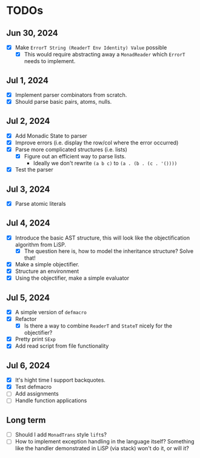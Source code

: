 # TODOs

## Jun 30, 2024

 - [x] Make `ErrorT String (ReaderT Env Identity) Value` possible
   - [x] This would require abstracting away a `MonadReader` which
     `ErrorT` needs to implement.

## Jul 1, 2024

 - [x] Implement parser combinators from scratch.
 - [x] Should parse basic pairs, atoms, nulls.

## Jul 2, 2024
 - [x] Add Monadic State to parser
 - [x] Improve errors (i.e. display the row/col where the error occurred)
 - [x] Parse more complicated structures (i.e. lists)
   - [x] Figure out an efficient way to parse lists.
     - Ideally we don't rewrite `(a b c)` to `(a . (b . (c . '())))`
 - [x] Test the parser

## Jul 3, 2024
 - [x] Parse atomic literals

## Jul 4, 2024
 - [x] Introduce the basic AST structure, this will look like the objectification
   algorithm from LiSP.
     - [x] The question here is, how to model the inheritance structure? Solve that!
 - [x] Make a simple objectifier.
 - [x] Structure an environment
 - [x] Using the objectifier, make a simple evaluator

## Jul 5, 2024
 - [x] A simple version of `defmacro`
 - [x] Refactor
   - [x] Is there a way to combine `ReaderT` and `StateT` nicely for the objectifier?
 - [x] Pretty print `SExp`
 - [x] Add read script from file functionality

## Jul 6, 2024
 - [x] It's hight time I support backquotes.
 - [x] Test defmacro
 - [ ] Add assignments
 - [ ] Handle function applications

## Long term

 - [ ] Should I add `MonadTrans` style `lift`s?
 - [ ] How to implement exception handling in the language itself?
   Something like the handler demonstrated in LiSP (via stack) won't
   do it, or will it?
